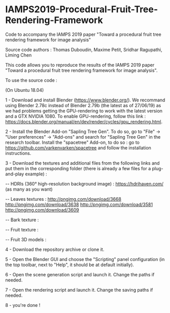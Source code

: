 # IAMPS2019-Procedural-Fruit-Tree-Rendering-Framework

Code to accompany the IAMPS 2019 paper "Toward a procedural fruit tree rendering framework for image analysis"

Source code authors : Thomas Duboudin, Maxime Petit, Sridhar Ragupathi, Liming Chen

This code allows you to reproduce the results of the IAMPS 2019 paper "Toward a procedural fruit tree rendering framework for image analysis".

To use the source code :

(On Ubuntu 18.04)

1 - Download and install Blender (https://www.blender.org/). We recommand using Blender 2.78c instead of Blender 2.79b (the latest as of 27/06/19) as we had problems getting the GPU-rendering to work with the latest version and a GTX NVIDIA 1080. To enable GPU-rendering, follow this link : https://docs.blender.org/manual/en/dev/render/cycles/gpu_rendering.html.

2 - Install the Blender Add-on "Sapling Tree Gen". To do so, go to "File" -> "User preferences" -> "Add-ons" and search for "Sapling Tree Gen" in the research toolbar. Install the "spacetree" Add-on, to do so : go to https://github.com/varkenvarken/spacetree and follow the installation instructions.

3 - Download the textures and additional files from the following links and put them in the corresponding folder (there is already a few files for a plug-and-play example) :

-- HDRIs (360° high-resolution background image) : https://hdrihaven.com/ (as many as you want)

-- Leaves textures : http://pngimg.com/download/3668
                     http://pngimg.com/download/3638
                     http://pngimg.com/download/3581 
                     http://pngimg.com/download/3609

-- Bark texture : 

-- Fruit texture : 

-- Fruit 3D models : 

4 - Download the repository archive or clone it.

5 - Open the Blender GUI and choose the "Scripting" panel configuration (in the top toolbar, next to "Help", it should be at default initially).

6 - Open the scene generation script and launch it. Change the paths if needed.

7 - Open the rendering script and launch it. Change the saving paths if needed.

8 - you're done !
